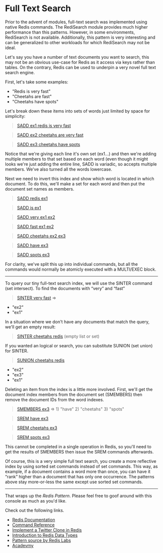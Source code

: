 # Full Text Search

Prior to the advent of modules, full-text search was implemented using native Redis commands. The RediSearch module provides much higher performance than this patterns. However, in some environments, RediSearch is not available. Additionally, this pattern is very interesting and can be generalized to other workloads for which RediSearch may not be ideal.

Let's say you have a number of text documents you want to search, this may not be an obvious use-case for Redis as it access via keys rather than tables. On the contrary, Redis can be used to underpin a very novel full text search engine.

First, let's take some examples:

* "Redis is very fast"
* "Cheetahs are fast"
* "Cheetahs have spots"

Let's break down these items into sets of words just limited by space for simplicity:

> [SADD ex1 redis is very fast](#run)

> [SADD ex2 cheetahs are very fast](#run)

> [SADD ex3 cheetahs have spots](#run)

Notice that we're giving each line it's own set (ex1…) and then we're adding multiple members to that set based on each word (even though it might looks we're just adding the entire line, SADD is variadic, so accepts multiple members. We've also turned all the words lowercase.

Next we need to invert this index and show which word is located in which document. To do this, we'll make a set for each word and then put the document set names as members.

> [SADD redis ex1](#run)

> [SADD is ex1](#run)

> [SADD very ex1 ex2](#run)

> [SADD fast ex1 ex2](#run)

> [SADD cheetahs ex2 ex3](#run)

> [SADD have ex3](#run)

> [SADD spots ex3](#run)

For clarity, we've split this up into individual commands, but all the commands would normally be atomicly executed with a MULTI/EXEC block.

---

To query our tiny full-text search index, we will use the SINTER command (set intersect).  To find the documents with “very” and “fast”

> [SINTER very fast](#run) => 
* "ex2"
* "ex1"

In a situation where we don't have any documents that match the query, we'll get an empty result:

> [SINTER cheetahs redis](#run)
(empty list or set)

If you wanted an logical or search, you can substitute SUNION (set union) for SINTER.

> [SUNION cheetahs redis](#run)

* "ex2"
* "ex3"
* "ex1" 

Deleting an item from the index is a little more involved. First, we'll get the document index members from the document set (SMEMBERS) then remove the document IDs from the word indexes.

> [SMEMBERS ex3](#run) =>
    1) "have"
    2) "cheetahs"
    3) "spots"

> [SREM have ex3](#run)

> [SREM cheetahs ex3](#run)

> [SREM spots ex3](#run)

This cannot be completed in a single operation in Redis, so you'll need to get the results of SMEMBERS then issue the SREM commands afterwards.

Of course, this is a very simple full text search, you create a more reflective index by using sorted set commands instead of set commands. This way, as example, if a document contains a word more than once, you can have it “rank” higher than a document that has only one occurrence. The patterns above stay more-or-less the same except use sorted set commands.

---
That wraps up the *Redis Pattern*. Please feel free to goof around with
this console as much as you'd like.

Check out the following links.

* [Redis Documentation](http://redis.io/documentation)
* [Command Reference](http://redis.io/commands)
* [Implement a Twitter Clone in Redis](http://redis.io/topics/twitter-clone)
* [Introduction to Redis Data Types](http://redis.io/topics/data-types-intro)
* [Pattern source by Redis Labs](https://redislabs.com/redis-best-practices/indexing-patterns/full-text-search/)
* [Acadevmy](https://acadevmy.it)